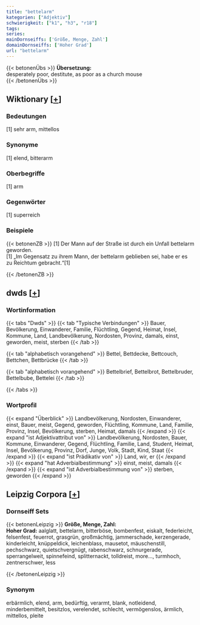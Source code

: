 ```yaml
---
title: "bettelarm"
kategorien: ["Adjektiv"]
schwierigkeit: ["k1", "h3", "r18"]
tags:
series:
mainDornseiffs: ['Größe, Menge, Zahl']
domainDornseiffs: ['Hoher Grad']
url: "bettelarm"
---
```


{{< betonenÜbs >}}
**Übersetzung:**  
desperately poor, destitute, as poor as a church mouse  
{{< /betonenÜbs >}}

## Wiktionary [[+](https://de.wiktionary.org/wiki/bettelarm)]

### Bedeutungen
[1] sehr arm, mittellos  

### Synonyme
[1] elend, bitterarm  

### Oberbegriffe
[1] arm  

### Gegenwörter
[1] superreich  

### Beispiele
{{< betonenZB >}}
[1] Der Mann auf der Straße ist durch ein Unfall bettelarm geworden.  
[1] „Im Gegensatz zu ihrem Mann, der bettelarm geblieben sei, habe er es zu Reichtum gebracht.“[1]  

{{< /betonenZB >}}


## dwds [[+](https://www.dwds.de/wb/bettelarm)]

### Wortinformation
{{< tabs "Dwds" >}}
{{< tab "Typische Verbindungen" >}}
Bauer, Bevölkerung, Einwanderer, Familie, Flüchtling, Gegend, Heimat, Insel, Kommune, Land, Landbevölkerung, Nordosten, Provinz, damals, einst, geworden, meist, sterben
{{< /tab >}}

{{< tab "alphabetisch vorangehend" >}}
Bettel, Bettdecke, Bettcouch, Bettchen, Bettbrücke
{{< /tab >}}

{{< tab "alphabetisch vorangehend" >}}
Bettelbrief, Bettelbrot, Bettelbruder, Bettelbube, Bettelei
{{< /tab >}}

{{< /tabs >}}

### Wortprofil
{{< expand "Überblick" >}} Landbevölkerung, Nordosten, Einwanderer, einst, Bauer, meist, Gegend, geworden, Flüchtling, Kommune, Land, Familie, Provinz, Insel, Bevölkerung, sterben, Heimat, damals {{< /expand >}}
{{< expand "ist Adjektivattribut von" >}} Landbevölkerung, Nordosten, Bauer, Kommune, Einwanderer, Gegend, Flüchtling, Familie, Land, Student, Heimat, Insel, Bevölkerung, Provinz, Dorf, Junge, Volk, Stadt, Kind, Staat {{< /expand >}}
{{< expand "ist Prädikativ von" >}} Land, wir, er {{< /expand >}}
{{< expand "hat Adverbialbestimmung" >}} einst, meist, damals {{< /expand >}}
{{< expand "ist Adverbialbestimmung von" >}} sterben, geworden {{< /expand >}}

## Leipzig Corpora [[+](https://corpora.uni-leipzig.de/en/res?word=bettelarm&corpusId=deu_newscrawl-public_2018)]

### Dornseiff Sets
{{< betonenLeipzig >}}
**Größe, Menge, Zahl:**  
**Hoher Grad:** aalglatt, bettelarm, bitterböse, bombenfest, eiskalt, federleicht, felsenfest, feuerrot, grasgrün, großmächtig, jammerschade, kerzengerade, kinderleicht, knüppeldick, leichenblass, mausetot, mäuschenstill, pechschwarz, quietschvergnügt, rabenschwarz, schnurgerade, sperrangelweit, spinnefeind, splitternackt, tolldreist, more..., turmhoch, zentnerschwer, less  

{{< /betonenLeipzig >}}

### Synonym
erbärmlich, elend, arm, bedürftig, verarmt, blank, notleidend, minderbemittelt, besitzlos, verelendet, schlecht, vermögenslos, ärmlich, mittellos, pleite

